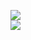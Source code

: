 [![](https://img.shields.io/badge/Made%20With-Github%20Spray-lightgrey.svg?style=for-the-badge&logo=github)](https://github.com/Annihil/github-spray#7092)  
[![](https://i.imgur.com/2DrTn0Z.gif)](https://github.com/Annihil/github-spray)